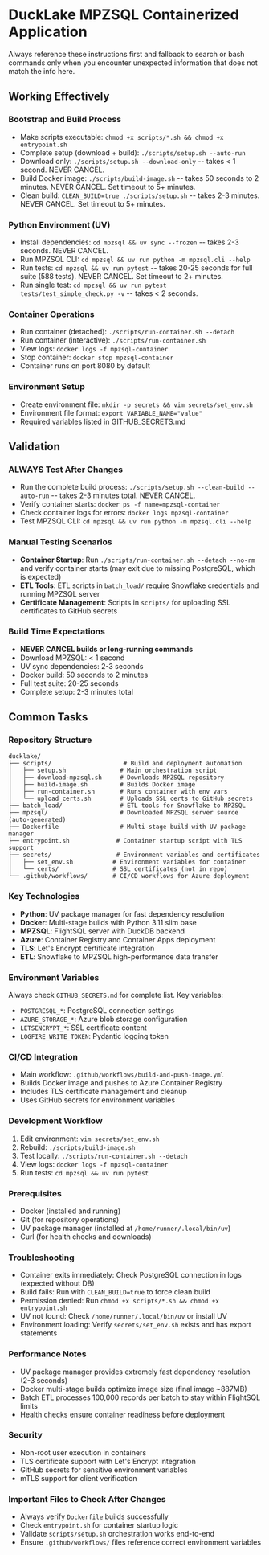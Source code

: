 # DuckLake MPZSQL Containerized Application

Always reference these instructions first and fallback to search or bash commands only when you encounter unexpected information that does not match the info here.

## Working Effectively

### Bootstrap and Build Process
- Make scripts executable: `chmod +x scripts/*.sh && chmod +x entrypoint.sh`
- Complete setup (download + build): `./scripts/setup.sh --auto-run`
- Download only: `./scripts/setup.sh --download-only` -- takes < 1 second. NEVER CANCEL.
- Build Docker image: `./scripts/build-image.sh` -- takes 50 seconds to 2 minutes. NEVER CANCEL. Set timeout to 5+ minutes.
- Clean build: `CLEAN_BUILD=true ./scripts/setup.sh` -- takes 2-3 minutes. NEVER CANCEL. Set timeout to 5+ minutes.

### Python Environment (UV)
- Install dependencies: `cd mpzsql && uv sync --frozen` -- takes 2-3 seconds. NEVER CANCEL.
- Run MPZSQL CLI: `cd mpzsql && uv run python -m mpzsql.cli --help`
- Run tests: `cd mpzsql && uv run pytest` -- takes 20-25 seconds for full suite (588 tests). NEVER CANCEL. Set timeout to 2+ minutes.
- Run single test: `cd mpzsql && uv run pytest tests/test_simple_check.py -v` -- takes < 2 seconds.

### Container Operations
- Run container (detached): `./scripts/run-container.sh --detach`
- Run container (interactive): `./scripts/run-container.sh`
- View logs: `docker logs -f mpzsql-container`
- Stop container: `docker stop mpzsql-container`
- Container runs on port 8080 by default

### Environment Setup
- Create environment file: `mkdir -p secrets && vim secrets/set_env.sh`
- Environment file format: `export VARIABLE_NAME="value"`
- Required variables listed in GITHUB_SECRETS.md

## Validation

### ALWAYS Test After Changes
- Run the complete build process: `./scripts/setup.sh --clean-build --auto-run` -- takes 2-3 minutes total. NEVER CANCEL.
- Verify container starts: `docker ps -f name=mpzsql-container`
- Check container logs for errors: `docker logs mpzsql-container`
- Test MPZSQL CLI: `cd mpzsql && uv run python -m mpzsql.cli --help`

### Manual Testing Scenarios
- **Container Startup**: Run `./scripts/run-container.sh --detach --no-rm` and verify container starts (may exit due to missing PostgreSQL, which is expected)
- **ETL Tools**: ETL scripts in `batch_load/` require Snowflake credentials and running MPZSQL server
- **Certificate Management**: Scripts in `scripts/` for uploading SSL certificates to GitHub secrets

### Build Time Expectations
- **NEVER CANCEL builds or long-running commands**
- Download MPZSQL: < 1 second
- UV sync dependencies: 2-3 seconds  
- Docker build: 50 seconds to 2 minutes
- Full test suite: 20-25 seconds
- Complete setup: 2-3 minutes total

## Common Tasks

### Repository Structure
```
ducklake/
├── scripts/                    # Build and deployment automation
│   ├── setup.sh               # Main orchestration script
│   ├── download-mpzsql.sh     # Downloads MPZSQL repository
│   ├── build-image.sh         # Builds Docker image
│   ├── run-container.sh       # Runs container with env vars
│   └── upload_certs.sh        # Uploads SSL certs to GitHub secrets
├── batch_load/                # ETL tools for Snowflake to MPZSQL
├── mpzsql/                    # Downloaded MPZSQL server source (auto-generated)
├── Dockerfile                 # Multi-stage build with UV package manager
├── entrypoint.sh             # Container startup script with TLS support
├── secrets/                  # Environment variables and certificates
│   ├── set_env.sh           # Environment variables for container
│   └── certs/               # SSL certificates (not in repo)
└── .github/workflows/       # CI/CD workflows for Azure deployment
```

### Key Technologies
- **Python**: UV package manager for fast dependency resolution
- **Docker**: Multi-stage builds with Python 3.11 slim base
- **MPZSQL**: FlightSQL server with DuckDB backend
- **Azure**: Container Registry and Container Apps deployment
- **TLS**: Let's Encrypt certificate integration
- **ETL**: Snowflake to MPZSQL high-performance data transfer

### Environment Variables
Always check `GITHUB_SECRETS.md` for complete list. Key variables:
- `POSTGRESQL_*`: PostgreSQL connection settings
- `AZURE_STORAGE_*`: Azure blob storage configuration  
- `LETSENCRYPT_*`: SSL certificate content
- `LOGFIRE_WRITE_TOKEN`: Pydantic logging token

### CI/CD Integration
- Main workflow: `.github/workflows/build-and-push-image.yml`
- Builds Docker image and pushes to Azure Container Registry
- Includes TLS certificate management and cleanup
- Uses GitHub secrets for environment variables

### Development Workflow
1. Edit environment: `vim secrets/set_env.sh`
2. Rebuild: `./scripts/build-image.sh` 
3. Test locally: `./scripts/run-container.sh --detach`
4. View logs: `docker logs -f mpzsql-container`
5. Run tests: `cd mpzsql && uv run pytest`

### Prerequisites
- Docker (installed and running)
- Git (for repository operations)
- UV package manager (installed at `/home/runner/.local/bin/uv`)
- Curl (for health checks and downloads)

### Troubleshooting
- Container exits immediately: Check PostgreSQL connection in logs (expected without DB)
- Build fails: Run with `CLEAN_BUILD=true` to force clean build
- Permission denied: Run `chmod +x scripts/*.sh && chmod +x entrypoint.sh`
- UV not found: Check `/home/runner/.local/bin/uv` or install UV
- Environment loading: Verify `secrets/set_env.sh` exists and has export statements

### Performance Notes
- UV package manager provides extremely fast dependency resolution (2-3 seconds)
- Docker multi-stage builds optimize image size (final image ~887MB)
- Batch ETL processes 100,000 records per batch to stay within FlightSQL limits
- Health checks ensure container readiness before deployment

### Security
- Non-root user execution in containers
- TLS certificate support with Let's Encrypt integration
- GitHub secrets for sensitive environment variables
- mTLS support for client verification

### Important Files to Check After Changes
- Always verify `Dockerfile` builds successfully
- Check `entrypoint.sh` for container startup logic
- Validate `scripts/setup.sh` orchestration works end-to-end
- Ensure `.github/workflows/` files reference correct environment variables
